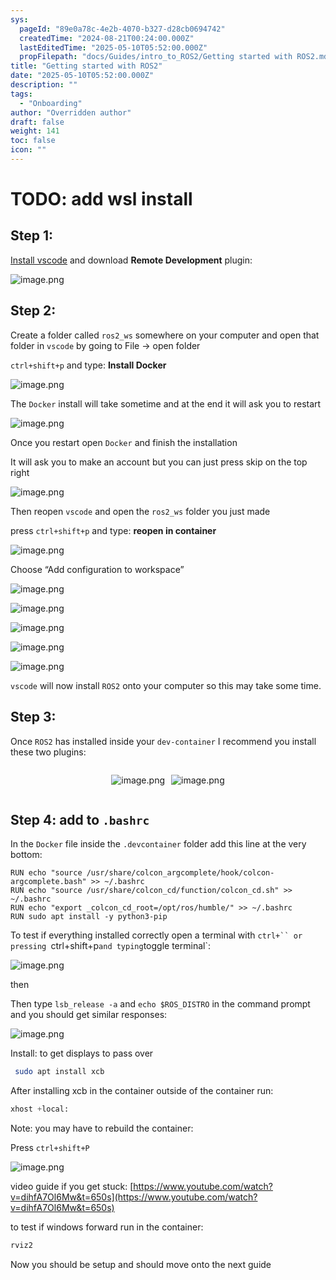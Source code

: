 ```yaml
---
sys:
  pageId: "89e0a78c-4e2b-4070-b327-d28cb0694742"
  createdTime: "2024-08-21T00:24:00.000Z"
  lastEditedTime: "2025-05-10T05:52:00.000Z"
  propFilepath: "docs/Guides/intro_to_ROS2/Getting started with ROS2.md"
title: "Getting started with ROS2"
date: "2025-05-10T05:52:00.000Z"
description: ""
tags:
  - "Onboarding"
author: "Overridden author"
draft: false
weight: 141
toc: false
icon: ""
---
```


# TODO: add wsl install

## Step 1:

[Install vscode](https://code.visualstudio.com/download) and download **Remote Development** plugin:

![image.png](https://prod-files-secure.s3.us-west-2.amazonaws.com/d518164a-d88e-44d1-a4ee-3adb3bd8bce0/efb52993-1881-4a40-b95e-6f020334f022/image.png?X-Amz-Algorithm=AWS4-HMAC-SHA256&X-Amz-Content-Sha256=UNSIGNED-PAYLOAD&X-Amz-Credential=ASIAZI2LB466R55DHGYO%2F20250514%2Fus-west-2%2Fs3%2Faws4_request&X-Amz-Date=20250514T181130Z&X-Amz-Expires=3600&X-Amz-Security-Token=IQoJb3JpZ2luX2VjEGIaCXVzLXdlc3QtMiJHMEUCIQDTa1TTR3CgjAmC9wfq9awawfmwA73%2BbfTf21nXY9O5vwIgFDp9w7McjcWPnhOuBHWbKaSr7wD7SAIpukciqRmaW0Aq%2FwMIGxAAGgw2Mzc0MjMxODM4MDUiDEsHuQsfLmjH7L%2Bq7ircA5ZRqJi02IcN4vUfJaWq5XXZRm8%2Bksp%2FBSDm1MTs%2FoZE99VH4jzqchadjeETgMEuZhfsviHVbRfIbORx%2Ft%2Bti3%2BSpk8raEBeUj0JMPzGAuPXzMkcgqMaMrb4BSOrZK70XMqZrIYM%2FcPuTzrDe1XNu643Vrw9BdxIgflEfBuzFuSPNHiH%2Bo21%2Bc6hb5ZOXlfV%2FA%2Bq6Pc2oRMZf6t0Dm895NJGeozybEIj7Rb6s%2FYaUd0YXyS2OhudZDQB4ozffXQeh%2Fqqv%2F2tSwUhDUhUk%2BMX6Ijpb7Lgea7ekpQvUbszHahRmTUArb9VvqHNTXu%2BMuJQLrh9mnjNdA0ovBkQ9M6gF3d9oe7yu6X%2BkYCm%2F6KSPgQsWeTjVmVYQb8Yi2RpSqhzYz5qrMjqkTfSDPMr6qW%2BHAtHrCWntNC37nrLpyOKYe0u8WSexZodN6IJ8639G4wTmQYv5aTEfuzCSWb0kp9t8ixO1Cv74bS%2FTi3NuK52pOmzvsGK9BD36u1NazWjyuPqDTz%2BK4sMhkqanbqyonhuiQIJxx5SIpm6%2BvvK7UiQB8Qu3vrpcnsQFigw%2FWuA1jMjS5ByChYYB60BQXTjRkGgso4350Df8c33M4Q7mxKaJZ2ah5WZg46Ao5eqvo8hMIOkk8EGOqUBTvvb87hZthBI3hUcHgdlTjJlRuBDBlGJW7VsuSYQ2t6LJjPE2jzSBWEYvQku0cKgu1cwc9ACeSyE1YRy0fM8HDo12DNxYz%2FM%2B22kG3%2BEqfKh%2BKs1ZHoo3FU%2BnqkumltRsmGpH4onuXol2ilnq1jjb%2FosH6%2BPJ9shabeQf8%2FHz5UIgy%2BIjCE8T2YJ94WdvQ%2BgE4C8Rp8s1ZOaep4FE3huwCif%2FKgT&X-Amz-Signature=39db626fd53b5c6473542ef790e7f21d87448a503c3ea1dd3d1b14e498fef18a&X-Amz-SignedHeaders=host&x-id=GetObject)

## Step 2:

Create a folder called `ros2_ws` somewhere on your computer and open that folder in `vscode` by going to File → open folder 

`ctrl+shift+p` and type: **Install Docker**

![image.png](https://prod-files-secure.s3.us-west-2.amazonaws.com/d518164a-d88e-44d1-a4ee-3adb3bd8bce0/2269dc0e-1cd5-47ff-bceb-c04ad9b2eab0/image.png?X-Amz-Algorithm=AWS4-HMAC-SHA256&X-Amz-Content-Sha256=UNSIGNED-PAYLOAD&X-Amz-Credential=ASIAZI2LB466R55DHGYO%2F20250514%2Fus-west-2%2Fs3%2Faws4_request&X-Amz-Date=20250514T181130Z&X-Amz-Expires=3600&X-Amz-Security-Token=IQoJb3JpZ2luX2VjEGIaCXVzLXdlc3QtMiJHMEUCIQDTa1TTR3CgjAmC9wfq9awawfmwA73%2BbfTf21nXY9O5vwIgFDp9w7McjcWPnhOuBHWbKaSr7wD7SAIpukciqRmaW0Aq%2FwMIGxAAGgw2Mzc0MjMxODM4MDUiDEsHuQsfLmjH7L%2Bq7ircA5ZRqJi02IcN4vUfJaWq5XXZRm8%2Bksp%2FBSDm1MTs%2FoZE99VH4jzqchadjeETgMEuZhfsviHVbRfIbORx%2Ft%2Bti3%2BSpk8raEBeUj0JMPzGAuPXzMkcgqMaMrb4BSOrZK70XMqZrIYM%2FcPuTzrDe1XNu643Vrw9BdxIgflEfBuzFuSPNHiH%2Bo21%2Bc6hb5ZOXlfV%2FA%2Bq6Pc2oRMZf6t0Dm895NJGeozybEIj7Rb6s%2FYaUd0YXyS2OhudZDQB4ozffXQeh%2Fqqv%2F2tSwUhDUhUk%2BMX6Ijpb7Lgea7ekpQvUbszHahRmTUArb9VvqHNTXu%2BMuJQLrh9mnjNdA0ovBkQ9M6gF3d9oe7yu6X%2BkYCm%2F6KSPgQsWeTjVmVYQb8Yi2RpSqhzYz5qrMjqkTfSDPMr6qW%2BHAtHrCWntNC37nrLpyOKYe0u8WSexZodN6IJ8639G4wTmQYv5aTEfuzCSWb0kp9t8ixO1Cv74bS%2FTi3NuK52pOmzvsGK9BD36u1NazWjyuPqDTz%2BK4sMhkqanbqyonhuiQIJxx5SIpm6%2BvvK7UiQB8Qu3vrpcnsQFigw%2FWuA1jMjS5ByChYYB60BQXTjRkGgso4350Df8c33M4Q7mxKaJZ2ah5WZg46Ao5eqvo8hMIOkk8EGOqUBTvvb87hZthBI3hUcHgdlTjJlRuBDBlGJW7VsuSYQ2t6LJjPE2jzSBWEYvQku0cKgu1cwc9ACeSyE1YRy0fM8HDo12DNxYz%2FM%2B22kG3%2BEqfKh%2BKs1ZHoo3FU%2BnqkumltRsmGpH4onuXol2ilnq1jjb%2FosH6%2BPJ9shabeQf8%2FHz5UIgy%2BIjCE8T2YJ94WdvQ%2BgE4C8Rp8s1ZOaep4FE3huwCif%2FKgT&X-Amz-Signature=7c80e6b854cdcb4979311f0e59c4378614fbc7750b023fca0702a649e75cfa45&X-Amz-SignedHeaders=host&x-id=GetObject)

The `Docker` install will take sometime and at the end it will ask you to restart

![image.png](https://prod-files-secure.s3.us-west-2.amazonaws.com/d518164a-d88e-44d1-a4ee-3adb3bd8bce0/ed233f78-be33-4b1f-b89c-9c346c0e961e/image.png?X-Amz-Algorithm=AWS4-HMAC-SHA256&X-Amz-Content-Sha256=UNSIGNED-PAYLOAD&X-Amz-Credential=ASIAZI2LB466R55DHGYO%2F20250514%2Fus-west-2%2Fs3%2Faws4_request&X-Amz-Date=20250514T181130Z&X-Amz-Expires=3600&X-Amz-Security-Token=IQoJb3JpZ2luX2VjEGIaCXVzLXdlc3QtMiJHMEUCIQDTa1TTR3CgjAmC9wfq9awawfmwA73%2BbfTf21nXY9O5vwIgFDp9w7McjcWPnhOuBHWbKaSr7wD7SAIpukciqRmaW0Aq%2FwMIGxAAGgw2Mzc0MjMxODM4MDUiDEsHuQsfLmjH7L%2Bq7ircA5ZRqJi02IcN4vUfJaWq5XXZRm8%2Bksp%2FBSDm1MTs%2FoZE99VH4jzqchadjeETgMEuZhfsviHVbRfIbORx%2Ft%2Bti3%2BSpk8raEBeUj0JMPzGAuPXzMkcgqMaMrb4BSOrZK70XMqZrIYM%2FcPuTzrDe1XNu643Vrw9BdxIgflEfBuzFuSPNHiH%2Bo21%2Bc6hb5ZOXlfV%2FA%2Bq6Pc2oRMZf6t0Dm895NJGeozybEIj7Rb6s%2FYaUd0YXyS2OhudZDQB4ozffXQeh%2Fqqv%2F2tSwUhDUhUk%2BMX6Ijpb7Lgea7ekpQvUbszHahRmTUArb9VvqHNTXu%2BMuJQLrh9mnjNdA0ovBkQ9M6gF3d9oe7yu6X%2BkYCm%2F6KSPgQsWeTjVmVYQb8Yi2RpSqhzYz5qrMjqkTfSDPMr6qW%2BHAtHrCWntNC37nrLpyOKYe0u8WSexZodN6IJ8639G4wTmQYv5aTEfuzCSWb0kp9t8ixO1Cv74bS%2FTi3NuK52pOmzvsGK9BD36u1NazWjyuPqDTz%2BK4sMhkqanbqyonhuiQIJxx5SIpm6%2BvvK7UiQB8Qu3vrpcnsQFigw%2FWuA1jMjS5ByChYYB60BQXTjRkGgso4350Df8c33M4Q7mxKaJZ2ah5WZg46Ao5eqvo8hMIOkk8EGOqUBTvvb87hZthBI3hUcHgdlTjJlRuBDBlGJW7VsuSYQ2t6LJjPE2jzSBWEYvQku0cKgu1cwc9ACeSyE1YRy0fM8HDo12DNxYz%2FM%2B22kG3%2BEqfKh%2BKs1ZHoo3FU%2BnqkumltRsmGpH4onuXol2ilnq1jjb%2FosH6%2BPJ9shabeQf8%2FHz5UIgy%2BIjCE8T2YJ94WdvQ%2BgE4C8Rp8s1ZOaep4FE3huwCif%2FKgT&X-Amz-Signature=8a9220fe145bcffbcd3aa0eaa9a05bfa06b2278a5ddad497dceef255039fe0c3&X-Amz-SignedHeaders=host&x-id=GetObject)

Once you restart open `Docker` and finish the installation

It will ask you to make an account but you can just press skip on the top right

![image.png](https://prod-files-secure.s3.us-west-2.amazonaws.com/d518164a-d88e-44d1-a4ee-3adb3bd8bce0/21010ad9-1659-4fd9-9f59-9932a09b2a3d/image.png?X-Amz-Algorithm=AWS4-HMAC-SHA256&X-Amz-Content-Sha256=UNSIGNED-PAYLOAD&X-Amz-Credential=ASIAZI2LB466R55DHGYO%2F20250514%2Fus-west-2%2Fs3%2Faws4_request&X-Amz-Date=20250514T181130Z&X-Amz-Expires=3600&X-Amz-Security-Token=IQoJb3JpZ2luX2VjEGIaCXVzLXdlc3QtMiJHMEUCIQDTa1TTR3CgjAmC9wfq9awawfmwA73%2BbfTf21nXY9O5vwIgFDp9w7McjcWPnhOuBHWbKaSr7wD7SAIpukciqRmaW0Aq%2FwMIGxAAGgw2Mzc0MjMxODM4MDUiDEsHuQsfLmjH7L%2Bq7ircA5ZRqJi02IcN4vUfJaWq5XXZRm8%2Bksp%2FBSDm1MTs%2FoZE99VH4jzqchadjeETgMEuZhfsviHVbRfIbORx%2Ft%2Bti3%2BSpk8raEBeUj0JMPzGAuPXzMkcgqMaMrb4BSOrZK70XMqZrIYM%2FcPuTzrDe1XNu643Vrw9BdxIgflEfBuzFuSPNHiH%2Bo21%2Bc6hb5ZOXlfV%2FA%2Bq6Pc2oRMZf6t0Dm895NJGeozybEIj7Rb6s%2FYaUd0YXyS2OhudZDQB4ozffXQeh%2Fqqv%2F2tSwUhDUhUk%2BMX6Ijpb7Lgea7ekpQvUbszHahRmTUArb9VvqHNTXu%2BMuJQLrh9mnjNdA0ovBkQ9M6gF3d9oe7yu6X%2BkYCm%2F6KSPgQsWeTjVmVYQb8Yi2RpSqhzYz5qrMjqkTfSDPMr6qW%2BHAtHrCWntNC37nrLpyOKYe0u8WSexZodN6IJ8639G4wTmQYv5aTEfuzCSWb0kp9t8ixO1Cv74bS%2FTi3NuK52pOmzvsGK9BD36u1NazWjyuPqDTz%2BK4sMhkqanbqyonhuiQIJxx5SIpm6%2BvvK7UiQB8Qu3vrpcnsQFigw%2FWuA1jMjS5ByChYYB60BQXTjRkGgso4350Df8c33M4Q7mxKaJZ2ah5WZg46Ao5eqvo8hMIOkk8EGOqUBTvvb87hZthBI3hUcHgdlTjJlRuBDBlGJW7VsuSYQ2t6LJjPE2jzSBWEYvQku0cKgu1cwc9ACeSyE1YRy0fM8HDo12DNxYz%2FM%2B22kG3%2BEqfKh%2BKs1ZHoo3FU%2BnqkumltRsmGpH4onuXol2ilnq1jjb%2FosH6%2BPJ9shabeQf8%2FHz5UIgy%2BIjCE8T2YJ94WdvQ%2BgE4C8Rp8s1ZOaep4FE3huwCif%2FKgT&X-Amz-Signature=0e16d0b374cf6169bdf5e84318d978221d61505fe5de3404744eefefdd3a3c0a&X-Amz-SignedHeaders=host&x-id=GetObject)

Then reopen `vscode` and open the `ros2_ws` folder you just made

press `ctrl+shift+p` and type: **reopen in container**

![image.png](https://prod-files-secure.s3.us-west-2.amazonaws.com/d518164a-d88e-44d1-a4ee-3adb3bd8bce0/4e93b8c2-41ad-488c-8095-c74205196118/image.png?X-Amz-Algorithm=AWS4-HMAC-SHA256&X-Amz-Content-Sha256=UNSIGNED-PAYLOAD&X-Amz-Credential=ASIAZI2LB466R55DHGYO%2F20250514%2Fus-west-2%2Fs3%2Faws4_request&X-Amz-Date=20250514T181130Z&X-Amz-Expires=3600&X-Amz-Security-Token=IQoJb3JpZ2luX2VjEGIaCXVzLXdlc3QtMiJHMEUCIQDTa1TTR3CgjAmC9wfq9awawfmwA73%2BbfTf21nXY9O5vwIgFDp9w7McjcWPnhOuBHWbKaSr7wD7SAIpukciqRmaW0Aq%2FwMIGxAAGgw2Mzc0MjMxODM4MDUiDEsHuQsfLmjH7L%2Bq7ircA5ZRqJi02IcN4vUfJaWq5XXZRm8%2Bksp%2FBSDm1MTs%2FoZE99VH4jzqchadjeETgMEuZhfsviHVbRfIbORx%2Ft%2Bti3%2BSpk8raEBeUj0JMPzGAuPXzMkcgqMaMrb4BSOrZK70XMqZrIYM%2FcPuTzrDe1XNu643Vrw9BdxIgflEfBuzFuSPNHiH%2Bo21%2Bc6hb5ZOXlfV%2FA%2Bq6Pc2oRMZf6t0Dm895NJGeozybEIj7Rb6s%2FYaUd0YXyS2OhudZDQB4ozffXQeh%2Fqqv%2F2tSwUhDUhUk%2BMX6Ijpb7Lgea7ekpQvUbszHahRmTUArb9VvqHNTXu%2BMuJQLrh9mnjNdA0ovBkQ9M6gF3d9oe7yu6X%2BkYCm%2F6KSPgQsWeTjVmVYQb8Yi2RpSqhzYz5qrMjqkTfSDPMr6qW%2BHAtHrCWntNC37nrLpyOKYe0u8WSexZodN6IJ8639G4wTmQYv5aTEfuzCSWb0kp9t8ixO1Cv74bS%2FTi3NuK52pOmzvsGK9BD36u1NazWjyuPqDTz%2BK4sMhkqanbqyonhuiQIJxx5SIpm6%2BvvK7UiQB8Qu3vrpcnsQFigw%2FWuA1jMjS5ByChYYB60BQXTjRkGgso4350Df8c33M4Q7mxKaJZ2ah5WZg46Ao5eqvo8hMIOkk8EGOqUBTvvb87hZthBI3hUcHgdlTjJlRuBDBlGJW7VsuSYQ2t6LJjPE2jzSBWEYvQku0cKgu1cwc9ACeSyE1YRy0fM8HDo12DNxYz%2FM%2B22kG3%2BEqfKh%2BKs1ZHoo3FU%2BnqkumltRsmGpH4onuXol2ilnq1jjb%2FosH6%2BPJ9shabeQf8%2FHz5UIgy%2BIjCE8T2YJ94WdvQ%2BgE4C8Rp8s1ZOaep4FE3huwCif%2FKgT&X-Amz-Signature=6a91c3e03dc0ddc8c2c632fd700155d1071476ac2870e6e9249bda66c16bf7f6&X-Amz-SignedHeaders=host&x-id=GetObject)

Choose “Add configuration to workspace”

![image.png](https://prod-files-secure.s3.us-west-2.amazonaws.com/d518164a-d88e-44d1-a4ee-3adb3bd8bce0/9560b282-5060-4989-ba37-97e7b2c22476/image.png?X-Amz-Algorithm=AWS4-HMAC-SHA256&X-Amz-Content-Sha256=UNSIGNED-PAYLOAD&X-Amz-Credential=ASIAZI2LB466R55DHGYO%2F20250514%2Fus-west-2%2Fs3%2Faws4_request&X-Amz-Date=20250514T181130Z&X-Amz-Expires=3600&X-Amz-Security-Token=IQoJb3JpZ2luX2VjEGIaCXVzLXdlc3QtMiJHMEUCIQDTa1TTR3CgjAmC9wfq9awawfmwA73%2BbfTf21nXY9O5vwIgFDp9w7McjcWPnhOuBHWbKaSr7wD7SAIpukciqRmaW0Aq%2FwMIGxAAGgw2Mzc0MjMxODM4MDUiDEsHuQsfLmjH7L%2Bq7ircA5ZRqJi02IcN4vUfJaWq5XXZRm8%2Bksp%2FBSDm1MTs%2FoZE99VH4jzqchadjeETgMEuZhfsviHVbRfIbORx%2Ft%2Bti3%2BSpk8raEBeUj0JMPzGAuPXzMkcgqMaMrb4BSOrZK70XMqZrIYM%2FcPuTzrDe1XNu643Vrw9BdxIgflEfBuzFuSPNHiH%2Bo21%2Bc6hb5ZOXlfV%2FA%2Bq6Pc2oRMZf6t0Dm895NJGeozybEIj7Rb6s%2FYaUd0YXyS2OhudZDQB4ozffXQeh%2Fqqv%2F2tSwUhDUhUk%2BMX6Ijpb7Lgea7ekpQvUbszHahRmTUArb9VvqHNTXu%2BMuJQLrh9mnjNdA0ovBkQ9M6gF3d9oe7yu6X%2BkYCm%2F6KSPgQsWeTjVmVYQb8Yi2RpSqhzYz5qrMjqkTfSDPMr6qW%2BHAtHrCWntNC37nrLpyOKYe0u8WSexZodN6IJ8639G4wTmQYv5aTEfuzCSWb0kp9t8ixO1Cv74bS%2FTi3NuK52pOmzvsGK9BD36u1NazWjyuPqDTz%2BK4sMhkqanbqyonhuiQIJxx5SIpm6%2BvvK7UiQB8Qu3vrpcnsQFigw%2FWuA1jMjS5ByChYYB60BQXTjRkGgso4350Df8c33M4Q7mxKaJZ2ah5WZg46Ao5eqvo8hMIOkk8EGOqUBTvvb87hZthBI3hUcHgdlTjJlRuBDBlGJW7VsuSYQ2t6LJjPE2jzSBWEYvQku0cKgu1cwc9ACeSyE1YRy0fM8HDo12DNxYz%2FM%2B22kG3%2BEqfKh%2BKs1ZHoo3FU%2BnqkumltRsmGpH4onuXol2ilnq1jjb%2FosH6%2BPJ9shabeQf8%2FHz5UIgy%2BIjCE8T2YJ94WdvQ%2BgE4C8Rp8s1ZOaep4FE3huwCif%2FKgT&X-Amz-Signature=9cf950faad97e56da8444a7c0674047c3a4e891194bc5cb345451b677702cb98&X-Amz-SignedHeaders=host&x-id=GetObject)

![image.png](https://prod-files-secure.s3.us-west-2.amazonaws.com/d518164a-d88e-44d1-a4ee-3adb3bd8bce0/2ee63f81-886b-48e8-a553-dc6e5eac99e4/image.png?X-Amz-Algorithm=AWS4-HMAC-SHA256&X-Amz-Content-Sha256=UNSIGNED-PAYLOAD&X-Amz-Credential=ASIAZI2LB466R55DHGYO%2F20250514%2Fus-west-2%2Fs3%2Faws4_request&X-Amz-Date=20250514T181130Z&X-Amz-Expires=3600&X-Amz-Security-Token=IQoJb3JpZ2luX2VjEGIaCXVzLXdlc3QtMiJHMEUCIQDTa1TTR3CgjAmC9wfq9awawfmwA73%2BbfTf21nXY9O5vwIgFDp9w7McjcWPnhOuBHWbKaSr7wD7SAIpukciqRmaW0Aq%2FwMIGxAAGgw2Mzc0MjMxODM4MDUiDEsHuQsfLmjH7L%2Bq7ircA5ZRqJi02IcN4vUfJaWq5XXZRm8%2Bksp%2FBSDm1MTs%2FoZE99VH4jzqchadjeETgMEuZhfsviHVbRfIbORx%2Ft%2Bti3%2BSpk8raEBeUj0JMPzGAuPXzMkcgqMaMrb4BSOrZK70XMqZrIYM%2FcPuTzrDe1XNu643Vrw9BdxIgflEfBuzFuSPNHiH%2Bo21%2Bc6hb5ZOXlfV%2FA%2Bq6Pc2oRMZf6t0Dm895NJGeozybEIj7Rb6s%2FYaUd0YXyS2OhudZDQB4ozffXQeh%2Fqqv%2F2tSwUhDUhUk%2BMX6Ijpb7Lgea7ekpQvUbszHahRmTUArb9VvqHNTXu%2BMuJQLrh9mnjNdA0ovBkQ9M6gF3d9oe7yu6X%2BkYCm%2F6KSPgQsWeTjVmVYQb8Yi2RpSqhzYz5qrMjqkTfSDPMr6qW%2BHAtHrCWntNC37nrLpyOKYe0u8WSexZodN6IJ8639G4wTmQYv5aTEfuzCSWb0kp9t8ixO1Cv74bS%2FTi3NuK52pOmzvsGK9BD36u1NazWjyuPqDTz%2BK4sMhkqanbqyonhuiQIJxx5SIpm6%2BvvK7UiQB8Qu3vrpcnsQFigw%2FWuA1jMjS5ByChYYB60BQXTjRkGgso4350Df8c33M4Q7mxKaJZ2ah5WZg46Ao5eqvo8hMIOkk8EGOqUBTvvb87hZthBI3hUcHgdlTjJlRuBDBlGJW7VsuSYQ2t6LJjPE2jzSBWEYvQku0cKgu1cwc9ACeSyE1YRy0fM8HDo12DNxYz%2FM%2B22kG3%2BEqfKh%2BKs1ZHoo3FU%2BnqkumltRsmGpH4onuXol2ilnq1jjb%2FosH6%2BPJ9shabeQf8%2FHz5UIgy%2BIjCE8T2YJ94WdvQ%2BgE4C8Rp8s1ZOaep4FE3huwCif%2FKgT&X-Amz-Signature=86ebef0f3497226c0ef461bc95ab1ea8cec04c18fb35d9d646742f017042173d&X-Amz-SignedHeaders=host&x-id=GetObject)

![image.png](https://prod-files-secure.s3.us-west-2.amazonaws.com/d518164a-d88e-44d1-a4ee-3adb3bd8bce0/ae1580b2-b048-407e-aed9-b584224a7a04/image.png?X-Amz-Algorithm=AWS4-HMAC-SHA256&X-Amz-Content-Sha256=UNSIGNED-PAYLOAD&X-Amz-Credential=ASIAZI2LB466R55DHGYO%2F20250514%2Fus-west-2%2Fs3%2Faws4_request&X-Amz-Date=20250514T181130Z&X-Amz-Expires=3600&X-Amz-Security-Token=IQoJb3JpZ2luX2VjEGIaCXVzLXdlc3QtMiJHMEUCIQDTa1TTR3CgjAmC9wfq9awawfmwA73%2BbfTf21nXY9O5vwIgFDp9w7McjcWPnhOuBHWbKaSr7wD7SAIpukciqRmaW0Aq%2FwMIGxAAGgw2Mzc0MjMxODM4MDUiDEsHuQsfLmjH7L%2Bq7ircA5ZRqJi02IcN4vUfJaWq5XXZRm8%2Bksp%2FBSDm1MTs%2FoZE99VH4jzqchadjeETgMEuZhfsviHVbRfIbORx%2Ft%2Bti3%2BSpk8raEBeUj0JMPzGAuPXzMkcgqMaMrb4BSOrZK70XMqZrIYM%2FcPuTzrDe1XNu643Vrw9BdxIgflEfBuzFuSPNHiH%2Bo21%2Bc6hb5ZOXlfV%2FA%2Bq6Pc2oRMZf6t0Dm895NJGeozybEIj7Rb6s%2FYaUd0YXyS2OhudZDQB4ozffXQeh%2Fqqv%2F2tSwUhDUhUk%2BMX6Ijpb7Lgea7ekpQvUbszHahRmTUArb9VvqHNTXu%2BMuJQLrh9mnjNdA0ovBkQ9M6gF3d9oe7yu6X%2BkYCm%2F6KSPgQsWeTjVmVYQb8Yi2RpSqhzYz5qrMjqkTfSDPMr6qW%2BHAtHrCWntNC37nrLpyOKYe0u8WSexZodN6IJ8639G4wTmQYv5aTEfuzCSWb0kp9t8ixO1Cv74bS%2FTi3NuK52pOmzvsGK9BD36u1NazWjyuPqDTz%2BK4sMhkqanbqyonhuiQIJxx5SIpm6%2BvvK7UiQB8Qu3vrpcnsQFigw%2FWuA1jMjS5ByChYYB60BQXTjRkGgso4350Df8c33M4Q7mxKaJZ2ah5WZg46Ao5eqvo8hMIOkk8EGOqUBTvvb87hZthBI3hUcHgdlTjJlRuBDBlGJW7VsuSYQ2t6LJjPE2jzSBWEYvQku0cKgu1cwc9ACeSyE1YRy0fM8HDo12DNxYz%2FM%2B22kG3%2BEqfKh%2BKs1ZHoo3FU%2BnqkumltRsmGpH4onuXol2ilnq1jjb%2FosH6%2BPJ9shabeQf8%2FHz5UIgy%2BIjCE8T2YJ94WdvQ%2BgE4C8Rp8s1ZOaep4FE3huwCif%2FKgT&X-Amz-Signature=9deca909a3e88278c3424b358749d688a3f62a3c6642349df028f29349871194&X-Amz-SignedHeaders=host&x-id=GetObject)

![image.png](https://prod-files-secure.s3.us-west-2.amazonaws.com/d518164a-d88e-44d1-a4ee-3adb3bd8bce0/53255b28-f75e-430f-b9e3-c0ac8577e42b/image.png?X-Amz-Algorithm=AWS4-HMAC-SHA256&X-Amz-Content-Sha256=UNSIGNED-PAYLOAD&X-Amz-Credential=ASIAZI2LB466R55DHGYO%2F20250514%2Fus-west-2%2Fs3%2Faws4_request&X-Amz-Date=20250514T181130Z&X-Amz-Expires=3600&X-Amz-Security-Token=IQoJb3JpZ2luX2VjEGIaCXVzLXdlc3QtMiJHMEUCIQDTa1TTR3CgjAmC9wfq9awawfmwA73%2BbfTf21nXY9O5vwIgFDp9w7McjcWPnhOuBHWbKaSr7wD7SAIpukciqRmaW0Aq%2FwMIGxAAGgw2Mzc0MjMxODM4MDUiDEsHuQsfLmjH7L%2Bq7ircA5ZRqJi02IcN4vUfJaWq5XXZRm8%2Bksp%2FBSDm1MTs%2FoZE99VH4jzqchadjeETgMEuZhfsviHVbRfIbORx%2Ft%2Bti3%2BSpk8raEBeUj0JMPzGAuPXzMkcgqMaMrb4BSOrZK70XMqZrIYM%2FcPuTzrDe1XNu643Vrw9BdxIgflEfBuzFuSPNHiH%2Bo21%2Bc6hb5ZOXlfV%2FA%2Bq6Pc2oRMZf6t0Dm895NJGeozybEIj7Rb6s%2FYaUd0YXyS2OhudZDQB4ozffXQeh%2Fqqv%2F2tSwUhDUhUk%2BMX6Ijpb7Lgea7ekpQvUbszHahRmTUArb9VvqHNTXu%2BMuJQLrh9mnjNdA0ovBkQ9M6gF3d9oe7yu6X%2BkYCm%2F6KSPgQsWeTjVmVYQb8Yi2RpSqhzYz5qrMjqkTfSDPMr6qW%2BHAtHrCWntNC37nrLpyOKYe0u8WSexZodN6IJ8639G4wTmQYv5aTEfuzCSWb0kp9t8ixO1Cv74bS%2FTi3NuK52pOmzvsGK9BD36u1NazWjyuPqDTz%2BK4sMhkqanbqyonhuiQIJxx5SIpm6%2BvvK7UiQB8Qu3vrpcnsQFigw%2FWuA1jMjS5ByChYYB60BQXTjRkGgso4350Df8c33M4Q7mxKaJZ2ah5WZg46Ao5eqvo8hMIOkk8EGOqUBTvvb87hZthBI3hUcHgdlTjJlRuBDBlGJW7VsuSYQ2t6LJjPE2jzSBWEYvQku0cKgu1cwc9ACeSyE1YRy0fM8HDo12DNxYz%2FM%2B22kG3%2BEqfKh%2BKs1ZHoo3FU%2BnqkumltRsmGpH4onuXol2ilnq1jjb%2FosH6%2BPJ9shabeQf8%2FHz5UIgy%2BIjCE8T2YJ94WdvQ%2BgE4C8Rp8s1ZOaep4FE3huwCif%2FKgT&X-Amz-Signature=309c80820eceb98d993dc7c8670e6f3ab404d77c75f00b9892b6a7001ccef5a4&X-Amz-SignedHeaders=host&x-id=GetObject)

![image.png](https://prod-files-secure.s3.us-west-2.amazonaws.com/d518164a-d88e-44d1-a4ee-3adb3bd8bce0/7c562767-5af9-4ffb-97d1-327bcdf4ee00/image.png?X-Amz-Algorithm=AWS4-HMAC-SHA256&X-Amz-Content-Sha256=UNSIGNED-PAYLOAD&X-Amz-Credential=ASIAZI2LB466R55DHGYO%2F20250514%2Fus-west-2%2Fs3%2Faws4_request&X-Amz-Date=20250514T181130Z&X-Amz-Expires=3600&X-Amz-Security-Token=IQoJb3JpZ2luX2VjEGIaCXVzLXdlc3QtMiJHMEUCIQDTa1TTR3CgjAmC9wfq9awawfmwA73%2BbfTf21nXY9O5vwIgFDp9w7McjcWPnhOuBHWbKaSr7wD7SAIpukciqRmaW0Aq%2FwMIGxAAGgw2Mzc0MjMxODM4MDUiDEsHuQsfLmjH7L%2Bq7ircA5ZRqJi02IcN4vUfJaWq5XXZRm8%2Bksp%2FBSDm1MTs%2FoZE99VH4jzqchadjeETgMEuZhfsviHVbRfIbORx%2Ft%2Bti3%2BSpk8raEBeUj0JMPzGAuPXzMkcgqMaMrb4BSOrZK70XMqZrIYM%2FcPuTzrDe1XNu643Vrw9BdxIgflEfBuzFuSPNHiH%2Bo21%2Bc6hb5ZOXlfV%2FA%2Bq6Pc2oRMZf6t0Dm895NJGeozybEIj7Rb6s%2FYaUd0YXyS2OhudZDQB4ozffXQeh%2Fqqv%2F2tSwUhDUhUk%2BMX6Ijpb7Lgea7ekpQvUbszHahRmTUArb9VvqHNTXu%2BMuJQLrh9mnjNdA0ovBkQ9M6gF3d9oe7yu6X%2BkYCm%2F6KSPgQsWeTjVmVYQb8Yi2RpSqhzYz5qrMjqkTfSDPMr6qW%2BHAtHrCWntNC37nrLpyOKYe0u8WSexZodN6IJ8639G4wTmQYv5aTEfuzCSWb0kp9t8ixO1Cv74bS%2FTi3NuK52pOmzvsGK9BD36u1NazWjyuPqDTz%2BK4sMhkqanbqyonhuiQIJxx5SIpm6%2BvvK7UiQB8Qu3vrpcnsQFigw%2FWuA1jMjS5ByChYYB60BQXTjRkGgso4350Df8c33M4Q7mxKaJZ2ah5WZg46Ao5eqvo8hMIOkk8EGOqUBTvvb87hZthBI3hUcHgdlTjJlRuBDBlGJW7VsuSYQ2t6LJjPE2jzSBWEYvQku0cKgu1cwc9ACeSyE1YRy0fM8HDo12DNxYz%2FM%2B22kG3%2BEqfKh%2BKs1ZHoo3FU%2BnqkumltRsmGpH4onuXol2ilnq1jjb%2FosH6%2BPJ9shabeQf8%2FHz5UIgy%2BIjCE8T2YJ94WdvQ%2BgE4C8Rp8s1ZOaep4FE3huwCif%2FKgT&X-Amz-Signature=b832a68448c78c16a8a1b577b5949e9167e8b8d5f732bc795f9f59adf1a430ac&X-Amz-SignedHeaders=host&x-id=GetObject)

`vscode` will now install `ROS2` onto your computer so this may take some time.

## Step 3:

Once `ROS2` has installed inside your `dev-container` I recommend you install these two plugins:

<div style="display: flex;flex-direction: row; column-gap:10px; max-width: 630px;justify-content: center;">
<div>

![image.png](https://prod-files-secure.s3.us-west-2.amazonaws.com/d518164a-d88e-44d1-a4ee-3adb3bd8bce0/3fc3d550-5a54-4ba1-ba6b-faa01cdb7369/image.png?X-Amz-Algorithm=AWS4-HMAC-SHA256&X-Amz-Content-Sha256=UNSIGNED-PAYLOAD&X-Amz-Credential=ASIAZI2LB466SVTFASIQ%2F20250514%2Fus-west-2%2Fs3%2Faws4_request&X-Amz-Date=20250514T181134Z&X-Amz-Expires=3600&X-Amz-Security-Token=IQoJb3JpZ2luX2VjEGIaCXVzLXdlc3QtMiJIMEYCIQCEHj5mqjCp6fXeqZtdcbSlG5bNzTSXjyBhwVZLSzHExwIhAKSSTr0QcJUlRsEEf5r1uuPN%2BFdhW8dtWGCSnyxyFeayKv8DCBsQABoMNjM3NDIzMTgzODA1IgxNE8yUbdTIPmKEaewq3APaqojChV1DxINexzBB%2B6Sigb%2BCLbNDJ6rqmDY7lnnbiF6KA9Ka0t7S4kZVgZlQUDVtgNHnwKQ%2FQ6oRbsWmKHm%2BvyRlh3f%2BD5dOOy21PW6hn924Pnl8aJapf09qOc%2F%2Bh3cZcw844ASJ0L3%2BhXQQ1j8PxtGJMWzkpvyWlCvtvOsYKbFEQJ9YvGPsyiK%2BpIkTU5ffqGZEIwyaoP7%2B6qTOYu7RXd3uk50bHYU%2F2l9%2FHJiNPMUo346TmOsprqbLXwfaK0GMEJ2u2M%2Fy9YbnwdZwGe2WQF%2BW8gc%2F4DtKVUfxy8h1%2BNSj4NqWS%2BWprvFGX%2BOWgz84qcnBWj7f6GXkjEDJxrooq0tWhS4BnBCxvgGEZ3%2BDMFQbrPJU99xEv9KDikMGoSAxpY4FTDZ7TwYLls0J%2B2kcZ3fudGCeK8S2vCd21pY8JOOM4T4m%2BMAJGIG8qm544hDN46Y2FrS25xL7ngQowEevu0ELC03vZ5%2Bxl7cJ4%2B3B41xG3oLY4Pn7jYMUcRLztzModg520VvK6S9IoKHvDu%2BDhHRPccIrGs3NSj8ziNFAjI2g6%2BVull1a%2FiGlHq2Pl1cDDwX3rMGC93138kjIcWuuwy3mj77Swqxsc1QbX9p%2BqfbmZ6Piyn0xJ%2FXB6DDDo5PBBjqkARrrRIawQpcEEvZYKkKmypjYDL5MfiZNwOoJ%2BIAZIInycdkPhsYkTEuTULn2R4xaukQKrPFp2c2bKUAzbfZVWqpVbmx1W%2FvJhCx%2FqV%2BHHOAVZYRl9v9uzpT5YO214CJzdraNyzdz14iEWYpu7Y%2BUWfYP8qOVAobRT13JJ5Jxp%2BoY7n31mS2XlxbT6Mk%2FMYSDcwgBU1Ml3xWw6wqZbNJeiffY2YOL&X-Amz-Signature=5c3a6bcf031384e7d024d106cdbe6c80fec0061de194e13654acba2ed600cb40&X-Amz-SignedHeaders=host&x-id=GetObject)

</div>
<div>

![image.png](https://prod-files-secure.s3.us-west-2.amazonaws.com/d518164a-d88e-44d1-a4ee-3adb3bd8bce0/d994cc66-13c2-4093-a5a3-f84cf4601a82/image.png?X-Amz-Algorithm=AWS4-HMAC-SHA256&X-Amz-Content-Sha256=UNSIGNED-PAYLOAD&X-Amz-Credential=ASIAZI2LB4666AGEJLAU%2F20250514%2Fus-west-2%2Fs3%2Faws4_request&X-Amz-Date=20250514T181135Z&X-Amz-Expires=3600&X-Amz-Security-Token=IQoJb3JpZ2luX2VjEGIaCXVzLXdlc3QtMiJHMEUCIQCeI2Xw3Qli%2FXLi9ud%2F6Vo8HBWLZWsC37se80BXMcHffwIgcP9GFlF9ZLp9306oK5cUfujuoN%2BAWZVXCJaRbBRKno0q%2FwMIGhAAGgw2Mzc0MjMxODM4MDUiDEtnnoqWyWp%2FpSHgOSrcA5slo6dO52YbqVezbwBujhTKWDVVJFHq3P2eMHasLQBXOg5hWjXgmHVpZApoCqUz4TP9yG%2FhnuaNupfY2h9LeHEGHFKc7NQNC4O3r4durarGE%2B%2FaJiZNbN7VIG%2FXSYgwgF0mIXNU5%2F8Wn0dsC6jNwbd4dxyVFLNo8mW%2FtNWhfRN5YiExZ1Fv2Mmxw1ATF83S1So69Xxl6PZKEDza4quFlj7Bo0MfNGUnSFAabNqUvXoWkhXcAxX8Lif0uZN381m63SQkdwFDux%2BNiEC%2BM8sOm%2BaQoMMZir90ogqsY9J7%2BY4VsLsZe3q7SuSuFgbLbhDZ5yp9DIUGS68C5TX5l387sss1FW2O2Ef5z0pB6z2fuXIbpATkw1%2Bt3rRQ6s93imHIYxvPxsQQ1MnSiqYrZ9NyzABsfXLrGAWBUSKjyhoXYKcD088lVO5QCJBP2JuRBq7Z5PhOkAibEkKy%2B5T6QF5T3Ky8WXuzROk8fAcuJr76vCXSP%2F%2FR8VRkqOgBJRflj1%2BPxUsZQXqjOXJrVYbNhwp7z8MYNEv4Ouk9RFDJOhAPgm0GGGP1PhhqFE327OeoDjxQWMPTu2G%2FAiN4bWovHRnI8xy8KL%2F1P%2B%2B6rxlsmK8bkagCfPjicfq2WpYs%2By%2FAMMOjk8EGOqUB%2BwyK3HW%2FLY%2BPsFHywu%2B7pGdu1%2BhuKe8lbzPosrC6euFojcEWV9muDS8xlR0jjn9%2FKjWB9KyEFUnnnb7Rqyf1%2FrOrIpIoz%2FQFzJ7KQv8c3xsFItmhCKQ8YYXrvPBVqK3W%2BSYydfnOlL7Tv2FYtMP0Y%2FjZUwhf8OkTvXfnSGJdoTSxPkHjZ5wgkfyE3iLkHz4%2Fzk2vPaeyqKW42zDPezfZ%2FKbQB%2Ft4&X-Amz-Signature=c4b4b33e9906e029156e16bd057369b5ed230532b7a109567dfe084f44fffd1b&X-Amz-SignedHeaders=host&x-id=GetObject)

</div>
</div>

## Step 4: add to `.bashrc`

In the `Docker` file inside the `.devcontainer` folder add this line at the very bottom: 

```docker
RUN echo "source /usr/share/colcon_argcomplete/hook/colcon-argcomplete.bash" >> ~/.bashrc
RUN echo "source /usr/share/colcon_cd/function/colcon_cd.sh" >> ~/.bashrc
RUN echo "export _colcon_cd_root=/opt/ros/humble/" >> ~/.bashrc
RUN sudo apt install -y python3-pip 
```

To test if everything installed correctly open a terminal with `ctrl+`` or pressing `ctrl+shift+p` and typing `toggle terminal`:

![image.png](https://prod-files-secure.s3.us-west-2.amazonaws.com/d518164a-d88e-44d1-a4ee-3adb3bd8bce0/6a4943d8-b04e-4c02-9a58-775f3384d1a5/image.png?X-Amz-Algorithm=AWS4-HMAC-SHA256&X-Amz-Content-Sha256=UNSIGNED-PAYLOAD&X-Amz-Credential=ASIAZI2LB466R55DHGYO%2F20250514%2Fus-west-2%2Fs3%2Faws4_request&X-Amz-Date=20250514T181130Z&X-Amz-Expires=3600&X-Amz-Security-Token=IQoJb3JpZ2luX2VjEGIaCXVzLXdlc3QtMiJHMEUCIQDTa1TTR3CgjAmC9wfq9awawfmwA73%2BbfTf21nXY9O5vwIgFDp9w7McjcWPnhOuBHWbKaSr7wD7SAIpukciqRmaW0Aq%2FwMIGxAAGgw2Mzc0MjMxODM4MDUiDEsHuQsfLmjH7L%2Bq7ircA5ZRqJi02IcN4vUfJaWq5XXZRm8%2Bksp%2FBSDm1MTs%2FoZE99VH4jzqchadjeETgMEuZhfsviHVbRfIbORx%2Ft%2Bti3%2BSpk8raEBeUj0JMPzGAuPXzMkcgqMaMrb4BSOrZK70XMqZrIYM%2FcPuTzrDe1XNu643Vrw9BdxIgflEfBuzFuSPNHiH%2Bo21%2Bc6hb5ZOXlfV%2FA%2Bq6Pc2oRMZf6t0Dm895NJGeozybEIj7Rb6s%2FYaUd0YXyS2OhudZDQB4ozffXQeh%2Fqqv%2F2tSwUhDUhUk%2BMX6Ijpb7Lgea7ekpQvUbszHahRmTUArb9VvqHNTXu%2BMuJQLrh9mnjNdA0ovBkQ9M6gF3d9oe7yu6X%2BkYCm%2F6KSPgQsWeTjVmVYQb8Yi2RpSqhzYz5qrMjqkTfSDPMr6qW%2BHAtHrCWntNC37nrLpyOKYe0u8WSexZodN6IJ8639G4wTmQYv5aTEfuzCSWb0kp9t8ixO1Cv74bS%2FTi3NuK52pOmzvsGK9BD36u1NazWjyuPqDTz%2BK4sMhkqanbqyonhuiQIJxx5SIpm6%2BvvK7UiQB8Qu3vrpcnsQFigw%2FWuA1jMjS5ByChYYB60BQXTjRkGgso4350Df8c33M4Q7mxKaJZ2ah5WZg46Ao5eqvo8hMIOkk8EGOqUBTvvb87hZthBI3hUcHgdlTjJlRuBDBlGJW7VsuSYQ2t6LJjPE2jzSBWEYvQku0cKgu1cwc9ACeSyE1YRy0fM8HDo12DNxYz%2FM%2B22kG3%2BEqfKh%2BKs1ZHoo3FU%2BnqkumltRsmGpH4onuXol2ilnq1jjb%2FosH6%2BPJ9shabeQf8%2FHz5UIgy%2BIjCE8T2YJ94WdvQ%2BgE4C8Rp8s1ZOaep4FE3huwCif%2FKgT&X-Amz-Signature=ef05263a17e46f907df84a0d39b9617a5a3d3029578203e71589d7dc5e30c091&X-Amz-SignedHeaders=host&x-id=GetObject)

then 

Then type `lsb_release -a` and `echo $ROS_DISTRO` in the command prompt and you should get similar responses:

![image.png](https://prod-files-secure.s3.us-west-2.amazonaws.com/d518164a-d88e-44d1-a4ee-3adb3bd8bce0/3e635dec-a805-4e85-8b9e-d000e5b71a4e/image.png?X-Amz-Algorithm=AWS4-HMAC-SHA256&X-Amz-Content-Sha256=UNSIGNED-PAYLOAD&X-Amz-Credential=ASIAZI2LB466R55DHGYO%2F20250514%2Fus-west-2%2Fs3%2Faws4_request&X-Amz-Date=20250514T181130Z&X-Amz-Expires=3600&X-Amz-Security-Token=IQoJb3JpZ2luX2VjEGIaCXVzLXdlc3QtMiJHMEUCIQDTa1TTR3CgjAmC9wfq9awawfmwA73%2BbfTf21nXY9O5vwIgFDp9w7McjcWPnhOuBHWbKaSr7wD7SAIpukciqRmaW0Aq%2FwMIGxAAGgw2Mzc0MjMxODM4MDUiDEsHuQsfLmjH7L%2Bq7ircA5ZRqJi02IcN4vUfJaWq5XXZRm8%2Bksp%2FBSDm1MTs%2FoZE99VH4jzqchadjeETgMEuZhfsviHVbRfIbORx%2Ft%2Bti3%2BSpk8raEBeUj0JMPzGAuPXzMkcgqMaMrb4BSOrZK70XMqZrIYM%2FcPuTzrDe1XNu643Vrw9BdxIgflEfBuzFuSPNHiH%2Bo21%2Bc6hb5ZOXlfV%2FA%2Bq6Pc2oRMZf6t0Dm895NJGeozybEIj7Rb6s%2FYaUd0YXyS2OhudZDQB4ozffXQeh%2Fqqv%2F2tSwUhDUhUk%2BMX6Ijpb7Lgea7ekpQvUbszHahRmTUArb9VvqHNTXu%2BMuJQLrh9mnjNdA0ovBkQ9M6gF3d9oe7yu6X%2BkYCm%2F6KSPgQsWeTjVmVYQb8Yi2RpSqhzYz5qrMjqkTfSDPMr6qW%2BHAtHrCWntNC37nrLpyOKYe0u8WSexZodN6IJ8639G4wTmQYv5aTEfuzCSWb0kp9t8ixO1Cv74bS%2FTi3NuK52pOmzvsGK9BD36u1NazWjyuPqDTz%2BK4sMhkqanbqyonhuiQIJxx5SIpm6%2BvvK7UiQB8Qu3vrpcnsQFigw%2FWuA1jMjS5ByChYYB60BQXTjRkGgso4350Df8c33M4Q7mxKaJZ2ah5WZg46Ao5eqvo8hMIOkk8EGOqUBTvvb87hZthBI3hUcHgdlTjJlRuBDBlGJW7VsuSYQ2t6LJjPE2jzSBWEYvQku0cKgu1cwc9ACeSyE1YRy0fM8HDo12DNxYz%2FM%2B22kG3%2BEqfKh%2BKs1ZHoo3FU%2BnqkumltRsmGpH4onuXol2ilnq1jjb%2FosH6%2BPJ9shabeQf8%2FHz5UIgy%2BIjCE8T2YJ94WdvQ%2BgE4C8Rp8s1ZOaep4FE3huwCif%2FKgT&X-Amz-Signature=bcaea7d5782bb54f242ad2e00d70ede279a3072c07954d1aed8e67b6b69f7ee5&X-Amz-SignedHeaders=host&x-id=GetObject)

Install:  to get displays to pass over

```bash
 sudo apt install xcb
```

After installing xcb in the container outside of the container run:

```python
xhost +local:
```

Note: you may have to rebuild the container:

Press `ctrl+shift+P`

![image.png](https://prod-files-secure.s3.us-west-2.amazonaws.com/d518164a-d88e-44d1-a4ee-3adb3bd8bce0/6c2be660-2618-4c38-9c26-53554f7a0b7b/image.png?X-Amz-Algorithm=AWS4-HMAC-SHA256&X-Amz-Content-Sha256=UNSIGNED-PAYLOAD&X-Amz-Credential=ASIAZI2LB466R55DHGYO%2F20250514%2Fus-west-2%2Fs3%2Faws4_request&X-Amz-Date=20250514T181130Z&X-Amz-Expires=3600&X-Amz-Security-Token=IQoJb3JpZ2luX2VjEGIaCXVzLXdlc3QtMiJHMEUCIQDTa1TTR3CgjAmC9wfq9awawfmwA73%2BbfTf21nXY9O5vwIgFDp9w7McjcWPnhOuBHWbKaSr7wD7SAIpukciqRmaW0Aq%2FwMIGxAAGgw2Mzc0MjMxODM4MDUiDEsHuQsfLmjH7L%2Bq7ircA5ZRqJi02IcN4vUfJaWq5XXZRm8%2Bksp%2FBSDm1MTs%2FoZE99VH4jzqchadjeETgMEuZhfsviHVbRfIbORx%2Ft%2Bti3%2BSpk8raEBeUj0JMPzGAuPXzMkcgqMaMrb4BSOrZK70XMqZrIYM%2FcPuTzrDe1XNu643Vrw9BdxIgflEfBuzFuSPNHiH%2Bo21%2Bc6hb5ZOXlfV%2FA%2Bq6Pc2oRMZf6t0Dm895NJGeozybEIj7Rb6s%2FYaUd0YXyS2OhudZDQB4ozffXQeh%2Fqqv%2F2tSwUhDUhUk%2BMX6Ijpb7Lgea7ekpQvUbszHahRmTUArb9VvqHNTXu%2BMuJQLrh9mnjNdA0ovBkQ9M6gF3d9oe7yu6X%2BkYCm%2F6KSPgQsWeTjVmVYQb8Yi2RpSqhzYz5qrMjqkTfSDPMr6qW%2BHAtHrCWntNC37nrLpyOKYe0u8WSexZodN6IJ8639G4wTmQYv5aTEfuzCSWb0kp9t8ixO1Cv74bS%2FTi3NuK52pOmzvsGK9BD36u1NazWjyuPqDTz%2BK4sMhkqanbqyonhuiQIJxx5SIpm6%2BvvK7UiQB8Qu3vrpcnsQFigw%2FWuA1jMjS5ByChYYB60BQXTjRkGgso4350Df8c33M4Q7mxKaJZ2ah5WZg46Ao5eqvo8hMIOkk8EGOqUBTvvb87hZthBI3hUcHgdlTjJlRuBDBlGJW7VsuSYQ2t6LJjPE2jzSBWEYvQku0cKgu1cwc9ACeSyE1YRy0fM8HDo12DNxYz%2FM%2B22kG3%2BEqfKh%2BKs1ZHoo3FU%2BnqkumltRsmGpH4onuXol2ilnq1jjb%2FosH6%2BPJ9shabeQf8%2FHz5UIgy%2BIjCE8T2YJ94WdvQ%2BgE4C8Rp8s1ZOaep4FE3huwCif%2FKgT&X-Amz-Signature=eac4c58db5943592231c25e1ed971ffd51ccf68e09f88f6cc3ef264279f3fb6a&X-Amz-SignedHeaders=host&x-id=GetObject)

video guide if you get stuck: [https://www.youtube.com/watch?v=dihfA7Ol6Mw&t=650s](https://www.youtube.com/watch?v=dihfA7Ol6Mw&t=650s)

to test if windows forward run in the container:

```bash
rviz2
```

Now you should be setup and should move onto the next guide 
